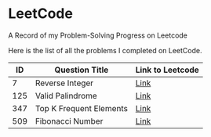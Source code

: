# LeetCode
A Record of my Problem-Solving Progress on Leetcode<br>

Here is the list of all the problems I completed on LeetCode.

|  ID  |  Question Title                |  Link to Leetcode                                                  |
|------|--------------------------------|--------------------------------------------------------------------|
| 7    |  Reverse Integer               |  [Link](https://leetcode.com/problems/reverse-integer/)            |
| 125  |  Valid Palindrome              |  [Link](https://leetcode.com/problems/valid-palindrome/)           |
| 347  |  Top K Frequent Elements       |  [Link](https://leetcode.com/problems/top-k-frequent-elements/description/)           |
| 509  |  Fibonacci Number              |  [Link](https://leetcode.com/problems/fibonacci-number/)           |
